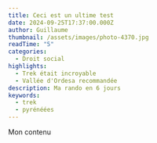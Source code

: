 ```yaml
---
title: Ceci est un ultime test
date: 2024-09-25T17:37:00.000Z
author: Guillaume
thumbnail: /assets/images/photo-4370.jpg
readTime: "5"
categories:
  - Droit social
highlights:
  - Trek était incroyable
  - Vallée d'Ordesa recommandée
description: Ma rando en 6 jours
keywords:
  - trek
  - pyrénéées
---
```

Mon contenu
